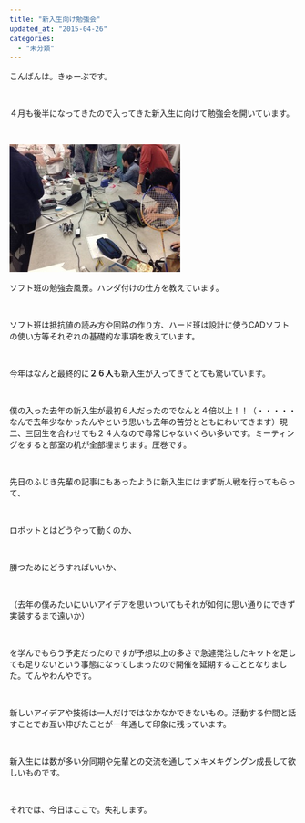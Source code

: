 ```yaml
---
title: "新入生向け勉強会"
updated_at: "2015-04-26"
categories: 
  - "未分類"
---
```


こんばんは。きゅーぶです。

 

４月も後半になってきたので入ってきた新入生に向けて勉強会を開いています。

 

[![勉強会](images/06486d628c5914895e121c202daf07b7-300x224.jpg)](http://www.fortefibre.net/blog/wp-content/uploads/2015/04/06486d628c5914895e121c202daf07b7.jpg)

ソフト班の勉強会風景。ハンダ付けの仕方を教えています。

 

ソフト班は抵抗値の読み方や回路の作り方、ハード班は設計に使うCADソフトの使い方等それぞれの基礎的な事項を教えています。

 

今年はなんと最終的に**２６人**も新入生が入ってきてとても驚いています。

 

僕の入った去年の新入生が最初６人だったのでなんと４倍以上！！（・・・・・なんで去年少なかったんやという思いも去年の苦労とともにわいてきます）現二、三回生を合わせても２４人なので尋常じゃないくらい多いです。ミーティングをすると部室の机が全部埋まります。圧巻です。

 

先日のふじき先輩の記事にもあったように新入生にはまず新人戦を行ってもらって、

 

ロボットとはどうやって動くのか、

 

勝つためにどうすればいいか、

 

（去年の僕みたいにいいアイデアを思いついてもそれが如何に思い通りにできず実装するまで遠いか）

 

を学んでもらう予定だったのですが予想以上の多さで急遽発注したキットを足しても足りないという事態になってしまったので開催を延期することとなりました。てんやわんやです。

 

新しいアイデアや技術は一人だけではなかなかできないもの。活動する仲間と話すことでお互い伸びたことが一年通して印象に残っています。

 

新入生には数が多い分同期や先輩との交流を通してメキメキグングン成長して欲しいものです。

 

それでは、今日はここで。失礼します。
